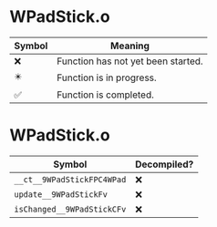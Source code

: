 # WPadStick.o
| Symbol | Meaning 
| ------------- | ------------- 
| :x: | Function has not yet been started. 
| :eight_pointed_black_star: | Function is in progress. 
| :white_check_mark: | Function is completed. 


# WPadStick.o
| Symbol | Decompiled? |
| ------------- | ------------- |
| `__ct__9WPadStickFPC4WPad` | :x: |
| `update__9WPadStickFv` | :x: |
| `isChanged__9WPadStickCFv` | :x: |
